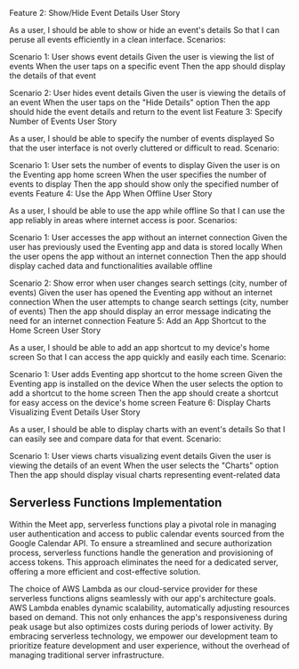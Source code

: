 Feature 2: Show/Hide Event Details
User Story

As a user,
I should be able to show or hide an event's details
So that I can peruse all events efficiently in a clean interface.
Scenarios:

Scenario 1: User shows event details
Given the user is viewing the list of events
When the user taps on a specific event
Then the app should display the details of that event

Scenario 2: User hides event details
Given the user is viewing the details of an event
When the user taps on the "Hide Details" option
Then the app should hide the event details and return to the event list
Feature 3: Specify Number of Events
User Story

As a user,
I should be able to specify the number of events displayed
So that the user interface is not overly cluttered or difficult to read.
Scenario:

Scenario 1: User sets the number of events to display
Given the user is on the Eventing app home screen
When the user specifies the number of events to display
Then the app should show only the specified number of events
Feature 4: Use the App When Offline
User Story

As a user,
I should be able to use the app while offline
So that I can use the app reliably in areas where internet access is poor.
Scenarios:

Scenario 1: User accesses the app without an internet connection
Given the user has previously used the Eventing app and data is stored locally
When the user opens the app without an internet connection
Then the app should display cached data and functionalities available offline

Scenario 2: Show error when user changes search settings (city, number of events)
Given the user has opened the Eventing app without an internet connection
When the user attempts to change search settings (city, number of events)
Then the app should display an error message indicating the need for an internet connection
Feature 5: Add an App Shortcut to the Home Screen
User Story

As a user,
I should be able to add an app shortcut to my device's home screen
So that I can access the app quickly and easily each time.
Scenario:

Scenario 1: User adds Eventing app shortcut to the home screen
Given the Eventing app is installed on the device
When the user selects the option to add a shortcut to the home screen
Then the app should create a shortcut for easy access on the device's home screen
Feature 6: Display Charts Visualizing Event Details
User Story

As a user,
I should be able to display charts with an event's details
So that I can easily see and compare data for that event.
Scenario:

Scenario 1: User views charts visualizing event details
Given the user is viewing the details of an event
When the user selects the "Charts" option
Then the app should display visual charts representing event-related data



## Serverless Functions Implementation

Within the Meet app, serverless functions play a pivotal role in managing user authentication and access to public calendar events sourced from the Google Calendar API. To ensure a streamlined and secure authorization process, serverless functions handle the generation and provisioning of access tokens. This approach eliminates the need for a dedicated server, offering a more efficient and cost-effective solution.

The choice of AWS Lambda as our cloud-service provider for these serverless functions aligns seamlessly with our app's architecture goals. AWS Lambda enables dynamic scalability, automatically adjusting resources based on demand. This not only enhances the app's responsiveness during peak usage but also optimizes costs during periods of lower activity. By embracing serverless technology, we empower our development team to prioritize feature development and user experience, without the overhead of managing traditional server infrastructure.
